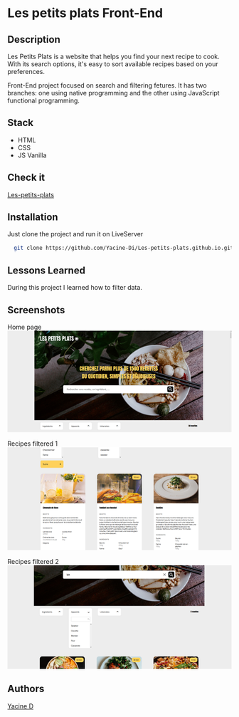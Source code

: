 
# Les petits plats Front-End


## Description

Les Petits Plats is a website that helps you find your next recipe to cook. With its search options, it's easy to sort available recipes based on your preferences.

Front-End project focused on search and filtering fetures. It has two branches: one using native programming and the other using JavaScript functional programming.

## Stack

- HTML
- CSS
- JS Vanilla

## Check it

[Les-petits-plats](https://yacine-di.github.io/Les-petits-plats.github.io/)
## Installation

Just clone the project and run it on LiveServer

```bash
  git clone https://github.com/Yacine-Di/Les-petits-plats.github.io.git
```

## Lessons Learned

During this project I learned how to filter data.

## Screenshots

Home page <br>
<img src="assets/screenshots/petitsplats1.png" width="600" />

Recipes filtered 1 <br>
<img src="assets/screenshots/petitsplats2.png" width="600" />

Recipes filtered 2 <br>
<img src="assets/screenshots/petitsplats3.png" width="600" />

## Authors

[Yacine D](https://github.com/Yacine-Di)